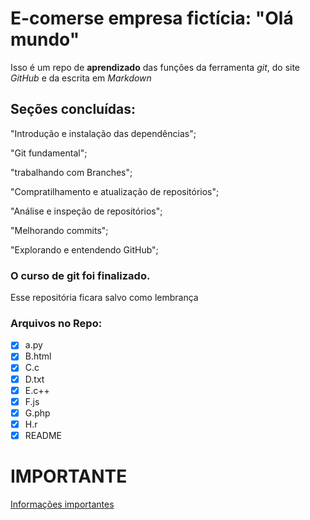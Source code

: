 ﻿# E-comerse empresa fictícia: "Olá mundo"
Isso é um repo de **aprendizado** das funções da ferramenta *git*, do site _GitHub_ e da escrita em _Markdown_

## Seções concluídas:
"Introdução e instalação das dependências";

"Git fundamental";

"trabalhando com Branches";

"Compratilhamento e atualização de repositórios";

"Análise e inspeção de repositórios";

"Melhorando commits";

"Explorando e entendendo GitHub";


### O curso de git foi finalizado.
Esse repositória ficara salvo como lembrança

### Arquivos no Repo:
- [x] a.py
- [x] B.html
- [x] C.c
- [x] D.txt
- [x] E.c++
- [x] F.js
- [x] G.php
- [x] H.r
- [x] README 

# **IMPORTANTE**
[Informações importantes](https://youtu.be/dQw4w9WgXcQ)
